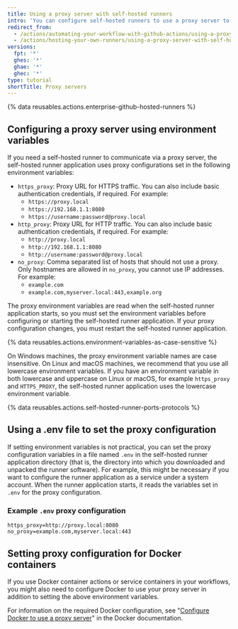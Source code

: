 ```yaml
---
title: Using a proxy server with self-hosted runners
intro: 'You can configure self-hosted runners to use a proxy server to communicate with {% data variables.product.product_name %}.'
redirect_from:
  - /actions/automating-your-workflow-with-github-actions/using-a-proxy-server-with-self-hosted-runners
  - /actions/hosting-your-own-runners/using-a-proxy-server-with-self-hosted-runners
versions:
  fpt: '*'
  ghes: '*'
  ghae: '*'
  ghec: '*'
type: tutorial
shortTitle: Proxy servers
---
```

 
{% data reusables.actions.enterprise-github-hosted-runners %}

## Configuring a proxy server using environment variables

If you need a self-hosted runner to communicate via a proxy server, the self-hosted runner application uses proxy configurations set in the following environment variables:

- `https_proxy`: Proxy URL for HTTPS traffic. You can also include basic authentication credentials, if required. For example:
  - `https://proxy.local`
  - `https://192.168.1.1:8080`
  - `https://username:password@proxy.local`
- `http_proxy`: Proxy URL for HTTP traffic. You can also include basic authentication credentials, if required. For example:
  - `http://proxy.local`
  - `http://192.168.1.1:8080`
  - `http://username:password@proxy.local`
- `no_proxy`: Comma separated list of hosts that should not use a proxy. Only hostnames are allowed in `no_proxy`, you cannot use IP addresses. For example:
  - `example.com`
  - `example.com,myserver.local:443,example.org`

The proxy environment variables are read when the self-hosted runner application starts, so you must set the environment variables before configuring or starting the self-hosted runner application. If your proxy configuration changes, you must restart the self-hosted runner application.

{% data reusables.actions.environment-variables-as-case-sensitive %}

On Windows machines, the proxy environment variable names are case insensitive. On Linux and macOS machines, we recommend that you use all lowercase environment variables. If you have an environment variable in both lowercase and uppercase on Linux or macOS, for example `https_proxy` and `HTTPS_PROXY`, the self-hosted runner application uses the lowercase environment variable.

{% data reusables.actions.self-hosted-runner-ports-protocols %}

## Using a .env file to set the proxy configuration

If setting environment variables is not practical, you can set the proxy configuration variables in a file named `.env` in the self-hosted runner application directory (that is, the directory into which you downloaded and unpacked the runner software). For example, this might be necessary if you want to configure the runner application as a service under a system account. When the runner application starts, it reads the variables set in `.env` for the proxy configuration.

### Example `.env` proxy configuration

```shell
https_proxy=http://proxy.local:8080
no_proxy=example.com,myserver.local:443
```

## Setting proxy configuration for Docker containers

If you use Docker container actions or service containers in your workflows, you might also need to configure Docker to use your proxy server in addition to setting the above environment variables.

For information on the required Docker configuration, see "[Configure Docker to use a proxy server](https://docs.docker.com/network/proxy/)" in the Docker documentation.
